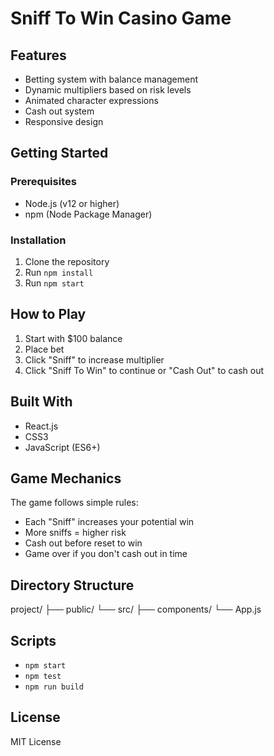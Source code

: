 # Sniff To Win Casino Game

## Features
- Betting system with balance management
- Dynamic multipliers based on risk levels
- Animated character expressions
- Cash out system
- Responsive design

## Getting Started

### Prerequisites
- Node.js (v12 or higher)
- npm (Node Package Manager)

### Installation
1. Clone the repository
2. Run `npm install`
3. Run `npm start`

## How to Play
1. Start with $100 balance
2. Place bet
3. Click "Sniff" to increase multiplier
4. Click "Sniff To Win" to continue or "Cash Out" to cash out

## Built With
- React.js
- CSS3
- JavaScript (ES6+)

## Game Mechanics
The game follows simple rules:
- Each "Sniff" increases your potential win
- More sniffs = higher risk
- Cash out before reset to win
- Game over if you don't cash out in time

## Directory Structure
project/ ├── public/ └── src/ ├── components/ └── App.js

## Scripts
- `npm start`
- `npm test`
- `npm run build`

## License
MIT License
